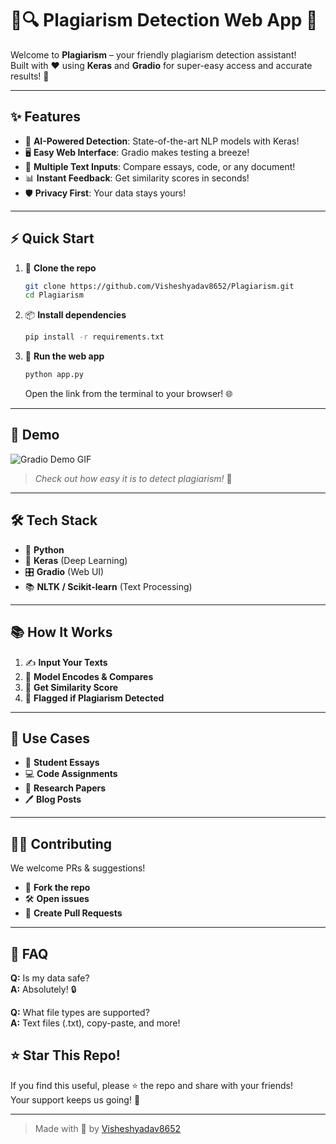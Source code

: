 # 🚨🔍 Plagiarism Detection Web App 🚀

Welcome to **Plagiarism** – your friendly plagiarism detection assistant!  
Built with ❤️ using **Keras** and **Gradio** for super-easy access and accurate results! 🎯

---

## ✨ Features

- 🤖 **AI-Powered Detection**: State-of-the-art NLP models with Keras!
- 🖥️ **Easy Web Interface**: Gradio makes testing a breeze!
- 📄 **Multiple Text Inputs**: Compare essays, code, or any document!
- 📊 **Instant Feedback**: Get similarity scores in seconds!
- 🛡️ **Privacy First**: Your data stays yours!

---

## ⚡ Quick Start

1. 🐍 **Clone the repo**  
   ```bash
   git clone https://github.com/Visheshyadav8652/Plagiarism.git
   cd Plagiarism
   ```

2. 📦 **Install dependencies**  
   ```bash
   pip install -r requirements.txt
   ```

3. 🚀 **Run the web app**  
   ```bash
   python app.py
   ```
   Open the link from the terminal to your browser! 🌐

---

## 🧐 Demo

![Gradio Demo GIF](https://media.giphy.com/media/l0HUpt2s9Pclgt9Vm/giphy.gif)
> *Check out how easy it is to detect plagiarism!* 👀

---

## 🛠️ Tech Stack

- 🐍 **Python**
- 🧠 **Keras** (Deep Learning)
- 🎛️ **Gradio** (Web UI)
- 📚 **NLTK / Scikit-learn** (Text Processing)

---

## 📚 How It Works

1. ✍️ **Input Your Texts**
2. 🧠 **Model Encodes & Compares**
3. 📝 **Get Similarity Score**
4. 🚦 **Flagged if Plagiarism Detected**

---

## 🎯 Use Cases

- 📕 **Student Essays**
- 💻 **Code Assignments**
- 📰 **Research Papers**
- 🖊️ **Blog Posts**

---

## 👨‍💻 Contributing

We welcome PRs & suggestions!  
- 🍴 **Fork the repo**
- 🛠️ **Open issues**
- 🚩 **Create Pull Requests**

---

## 🙋 FAQ

**Q:** Is my data safe?  
**A:** Absolutely! 🔒

**Q:** What file types are supported?  
**A:** Text files (.txt), copy-paste, and more!


## ⭐️ Star This Repo!

If you find this useful, please ⭐️ the repo and share with your friends!  
Your support keeps us going! 🙌

---

> Made with 🤍 by [Visheshyadav8652](https://github.com/Visheshyadav8652)
